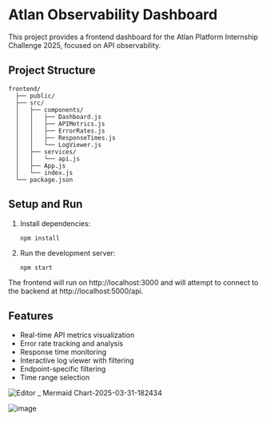 # Atlan Observability Dashboard

This project provides a frontend dashboard for the Atlan Platform Internship Challenge 2025, focused on API observability.

## Project Structure

```
frontend/
  ├── public/
  ├── src/
  │   ├── components/
  │   │   ├── Dashboard.js
  │   │   ├── APIMetrics.js
  │   │   ├── ErrorRates.js
  │   │   ├── ResponseTimes.js
  │   │   └── LogViewer.js
  │   ├── services/
  │   │   └── api.js
  │   ├── App.js
  │   └── index.js
  └── package.json
```

## Setup and Run

1. Install dependencies:
   ```
   npm install
   ```

2. Run the development server:
   ```
   npm start
   ```

The frontend will run on http://localhost:3000 and will attempt to connect to the backend at http://localhost:5000/api.


## Features

- Real-time API metrics visualization
- Error rate tracking and analysis
- Response time monitoring
- Interactive log viewer with filtering
- Endpoint-specific filtering
- Time range selection

![Editor _ Mermaid Chart-2025-03-31-182434](https://github.com/user-attachments/assets/045e990b-1720-4697-9588-2433ceb090a2)


![image](https://github.com/user-attachments/assets/45a97fb6-cf60-4029-8f15-5563302b2e9c)

